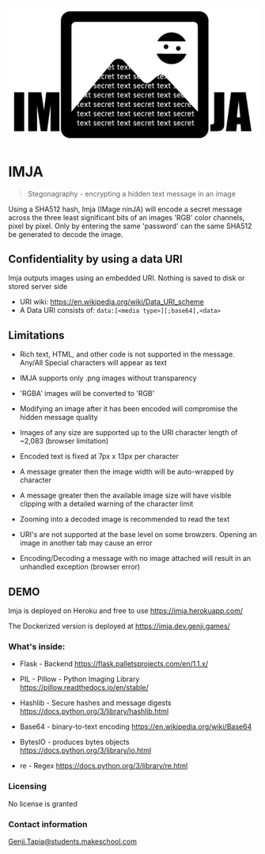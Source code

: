 ![Logo of the project](https://github.com/Genji-MS/imja/blob/main/static/Imja.png)

# IMJA

> Stegonagraphy - encrypting a hidden text message in an image

Using a SHA512 hash, Imja (IMage ninJA) will encode a secret message across the three least significant bits of an images 'RGB' color channels, pixel by pixel. Only by entering the same 'password' can the same SHA512 be generated to decode the image.

## Confidentiality by using a data URI

Imja outputs images using an embedded URI. Nothing is saved to disk or stored server side

- URI wiki: https://en.wikipedia.org/wiki/Data_URI_scheme
- A Data URI consists of:
 ```data:[<media type>][;base64],<data>```

## Limitations

- Rich text, HTML, and other code is not supported in the message. Any/All Special characters will appear as text

- IMJA supports only .png images without transparency
- 'RGBA' images will be converted to 'RGB'

- Modifying an image after it has been encoded will compromise the hidden message quality

- Images of any size are supported up to the URI character length of ~2,083 (browser limitation)

- Encoded text is fixed at 7px x 13px per character
- A message greater then the image width will be auto-wrapped by character
- A message greater then the available image size will have visible clipping with a detailed warning of the character limit
- Zooming into a decoded image is recommended to read the text

- URI's are not supported at the base level on some browzers. Opening an image in another tab may cause an error

- Encoding/Decoding a message with no image attached will result in an unhandled exception (browser error)

## DEMO

Imja is deployed on Heroku and free to use
https://imja.herokuapp.com/

The Dockerized version is deployed at
https://imja.dev.genji.games/


### What's inside:

- Flask - Backend
https://flask.palletsprojects.com/en/1.1.x/

- PIL - Pillow - Python Imaging Library
https://pillow.readthedocs.io/en/stable/

- Hashlib - Secure hashes and message digests
https://docs.python.org/3/library/hashlib.html

- Base64 - binary-to-text encoding
https://en.wikipedia.org/wiki/Base64

- BytesIO - produces bytes objects
https://docs.python.org/3/library/io.html

- re - Regex
https://docs.python.org/3/library/re.html

### Licensing

No license is granted

### Contact information

Genji.Tapia@students.makeschool.com